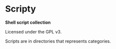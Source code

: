# Scripty

**Shell script collection**

Licensed under the GPL v3.

Scripts are in directories that represents categories.